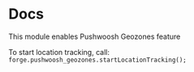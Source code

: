 Docs
====

This module enables Pushwoosh Geozones feature

To start location tracking, call:
`
forge.pushwoosh_geozones.startLocationTracking();
`

